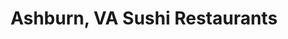 ---
layout: city
title: Ashburn, VA Sushi Restaurants
permalink: /virginia/ashburn/
stateAbbr: VA
stateName: Virginia
cityName: Ashburn

---